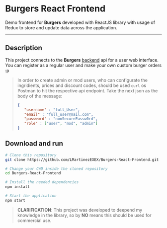 # Burgers React Frontend

Demo frontend for **Burgers** developed with ReactJS library with usage of Redux to store and update data across the application.

---

## Description

This project connects to the **Burgers** [backend](https://github.com/LMartinezEXEX/Burgers-Spring-Backend) api for a user web interface. You can register as a regular user and make your own custom burger orders :p

> In order to create admin or mod users, who can configurate the ingridients, prices and discount codes, should be used `curl` os Postman to hit the respective api endpoint. Take the next json as the body of the message:
>
> ```json
> {
>    "username" : "full_User",
>    "email" : "full_user@mail.com",
>    "password" : "nonSecurePassw0rd",
>    "role" : ["user", "mod", "admin"]
> }
> ```
>

## Download and run

```bash
# Clone this repository
git clone https://github.com/LMartinezEXEX/Burgers-React-Frontend.git

# Change your CWD inside the cloned repository
cd Burgers-React-Frontend

# Install the needed dependencies
npm install

# Start the application
npm start
```

> **CLARIFICATION**: This project was developed to deepend my knowledge in the library, so by **NO** means this should be used for commercial use.